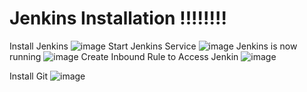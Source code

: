 # Jenkins Installation !!!!!!!!

Install Jenkins
![image](https://user-images.githubusercontent.com/86614477/172049659-2bef61d8-e5ec-4c71-8a64-ace3fea91a3e.png)
Start Jenkins Service
![image](https://user-images.githubusercontent.com/86614477/172049687-05c3350a-1977-4589-a949-a4a0841f7e7c.png)
Jenkins is now running 
![image](https://user-images.githubusercontent.com/86614477/172049717-5657c04f-b443-4a93-80a1-9abd45b129ad.png)
Create Inbound Rule to Access Jenkin
![image](https://user-images.githubusercontent.com/86614477/172049771-c4adeef1-6da7-46c2-9e53-f543230bc2e8.png)

Install Git 
![image](https://user-images.githubusercontent.com/86614477/172049624-ddcf5420-20d6-4c62-9357-53af5e9daa70.png)
